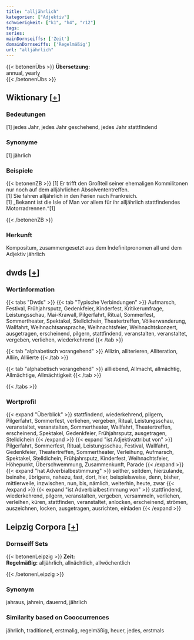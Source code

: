 ```yaml
---
title: "alljährlich"
kategorien: ["Adjektiv"]
schwierigkeit: ["k1", "h4", "r12"]
tags:
series:
mainDornseiffs: ['Zeit']
domainDornseiffs: ['Regelmäßig']
url: "alljährlich"
---
```


{{< betonenÜbs >}}
**Übersetzung:**  
annual, yearly  
{{< /betonenÜbs >}}

## Wiktionary [[+](https://de.wiktionary.org/wiki/alljährlich)]

### Bedeutungen
[1] jedes Jahr, jedes Jahr geschehend, jedes Jahr stattfindend  

### Synonyme
[1] jährlich  

### Beispiele
{{< betonenZB >}}
[1] Er trifft den Großteil seiner ehemaligen Kommilitonen nur noch auf dem alljährlichen Absolvententreffen.  
[1] Sie fahren alljährlich in den Ferien nach Frankreich.  
[1] „Bekannt ist die Isle of Man vor allem für ihr alljährlich stattfindendes Motorradrennen.“[1]  

{{< /betonenZB >}}
### Herkunft
Kompositum, zusammengesetzt aus dem Indefinitpronomen all und dem Adjektiv jährlich  



## dwds [[+](https://www.dwds.de/wb/alljährlich)]

### Wortinformation
{{< tabs "Dwds" >}}
{{< tab "Typische Verbindungen" >}}
Aufmarsch, Festival, Frühjahrsputz, Gedenkfeier, Kinderfest, Kritikerumfrage, Leistungsschau, Mai-Krawall, Pilgerfahrt, Ritual, Sommerfest, Sommertheater, Spektakel, Stelldichein, Theatertreffen, Völkerwanderung, Wallfahrt, Weihnachtsansprache, Weihnachtsfeier, Weihnachtskonzert, ausgetragen, erscheinend, pilgern, stattfindend, veranstalten, veranstaltet, vergeben, verliehen, wiederkehrend
{{< /tab >}}

{{< tab "alphabetisch vorangehend" >}}
Allizin, alliterieren, Alliteration, Alliin, Alliierte
{{< /tab >}}

{{< tab "alphabetisch vorangehend" >}}
allliebend, Allmacht, allmächtig, Allmächtige, Allmächtigkeit
{{< /tab >}}

{{< /tabs >}}

### Wortprofil
{{< expand "Überblick" >}} stattfindend, wiederkehrend, pilgern, Pilgerfahrt, Sommerfest, verliehen, vergeben, Ritual, Leistungsschau, veranstaltet, veranstalten, Sommertheater, Wallfahrt, Theatertreffen, erscheinend, Spektakel, Gedenkfeier, Frühjahrsputz, ausgetragen, Stelldichein {{< /expand >}}
{{< expand "ist Adjektivattribut von" >}} Pilgerfahrt, Sommerfest, Ritual, Leistungsschau, Festival, Wallfahrt, Gedenkfeier, Theatertreffen, Sommertheater, Verleihung, Aufmarsch, Spektakel, Stelldichein, Frühjahrsputz, Kinderfest, Weihnachtsfeier, Höhepunkt, Überschwemmung, Zusammenkunft, Parade {{< /expand >}}
{{< expand "hat Adverbialbestimmung" >}} seither, seitdem, hierzulande, beinahe, übrigens, nahezu, fast, dort, hier, beispielsweise, denn, bisher, mittlerweile, inzwischen, nun, bis, nämlich, weiterhin, heute, zwar {{< /expand >}}
{{< expand "ist Adverbialbestimmung von" >}} stattfindend, wiederkehrend, pilgern, veranstalten, vergeben, versammeln, verliehen, verleihen, küren, stattfinden, veranstaltet, anlocken, erscheinend, strömen, auszeichnen, locken, ausgetragen, ausrichten, einladen {{< /expand >}}

## Leipzig Corpora [[+](https://corpora.uni-leipzig.de/en/res?word=alljährlich&corpusId=deu_newscrawl-public_2018)]

### Dornseiff Sets
{{< betonenLeipzig >}}
**Zeit:**  
**Regelmäßig:** alljährlich, allnächtlich, allwöchentlich  

{{< /betonenLeipzig >}}

### Synonym
jahraus, jahrein, dauernd, jährlich


### Similarity based on Cooccurrences
jährlich, traditionell, erstmalig, regelmäßig, heuer, jedes, erstmals

